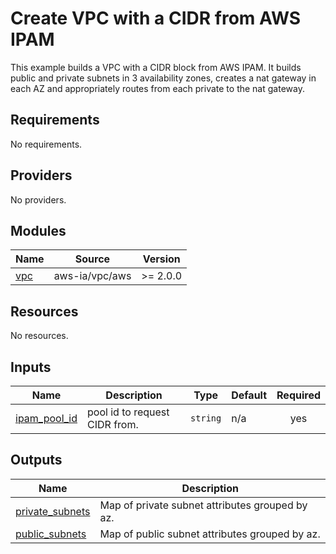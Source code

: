 <!-- BEGIN_TF_DOCS -->
# Create VPC with a CIDR from AWS IPAM

This example builds a VPC with a CIDR block from AWS IPAM. It builds public and private subnets in 3 availability zones, creates a nat gateway in each AZ and appropriately routes from each private to the nat gateway.

## Requirements

No requirements.

## Providers

No providers.

## Modules

| Name | Source | Version |
|------|--------|---------|
| <a name="module_vpc"></a> [vpc](#module\_vpc) | aws-ia/vpc/aws | >= 2.0.0 |

## Resources

No resources.

## Inputs

| Name | Description | Type | Default | Required |
|------|-------------|------|---------|:--------:|
| <a name="input_ipam_pool_id"></a> [ipam\_pool\_id](#input\_ipam\_pool\_id) | pool id to request CIDR from. | `string` | n/a | yes |

## Outputs

| Name | Description |
|------|-------------|
| <a name="output_private_subnets"></a> [private\_subnets](#output\_private\_subnets) | Map of private subnet attributes grouped by az. |
| <a name="output_public_subnets"></a> [public\_subnets](#output\_public\_subnets) | Map of public subnet attributes grouped by az. |
<!-- END_TF_DOCS -->